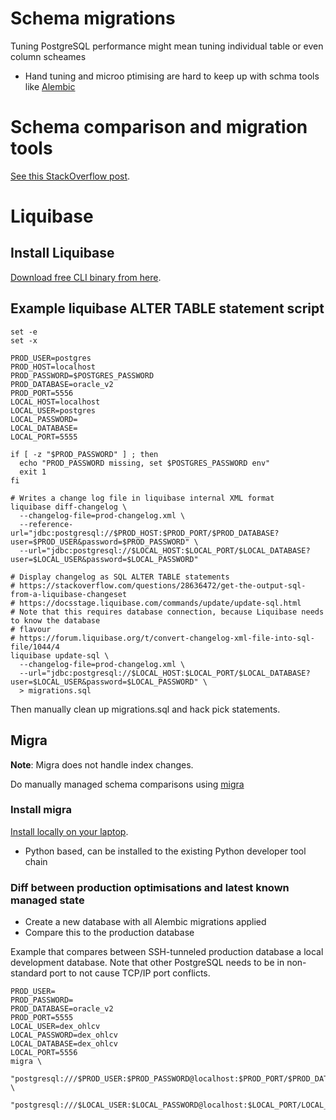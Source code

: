 # Schema migrations

Tuning PostgreSQL performance might mean tuning individual table or even column scheames

- Hand tuning and microo ptimising are hard to keep up with schma tools like [Alembic](https://alembic.sqlalchemy.org/en/latest/)

# Schema comparison and migration tools

[See this StackOverflow post](https://stackoverflow.com/a/4804866/315168).

# Liquibase

## Install Liquibase

[Download free CLI binary from here](https://docs.liquibase.com/install/home.html).

## Example liquibase ALTER TABLE statement script

```shell
set -e
set -x

PROD_USER=postgres
PROD_HOST=localhost
PROD_PASSWORD=$POSTGRES_PASSWORD
PROD_DATABASE=oracle_v2
PROD_PORT=5556
LOCAL_HOST=localhost
LOCAL_USER=postgres
LOCAL_PASSWORD=
LOCAL_DATABASE=
LOCAL_PORT=5555

if [ -z "$PROD_PASSWORD" ] ; then
  echo "PROD_PASSWORD missing, set $POSTGRES_PASSWORD env"
  exit 1
fi

# Writes a change log file in liquibase internal XML format
liquibase diff-changelog \
  --changelog-file=prod-changelog.xml \
  --reference-url="jdbc:postgresql://$PROD_HOST:$PROD_PORT/$PROD_DATABASE?user=$PROD_USER&password=$PROD_PASSWORD" \
  --url="jdbc:postgresql://$LOCAL_HOST:$LOCAL_PORT/$LOCAL_DATABASE?user=$LOCAL_USER&password=$LOCAL_PASSWORD"

# Display changelog as SQL ALTER TABLE statements
# https://stackoverflow.com/questions/28636472/get-the-output-sql-from-a-liquibase-changeset
# https://docsstage.liquibase.com/commands/update/update-sql.html
# Note that this requires database connection, because Liquibase needs to know the database
# flavour
# https://forum.liquibase.org/t/convert-changelog-xml-file-into-sql-file/1044/4
liquibase update-sql \
  --changelog-file=prod-changelog.xml \
  --url="jdbc:postgresql://$LOCAL_HOST:$LOCAL_PORT/$LOCAL_DATABASE?user=$LOCAL_USER&password=$LOCAL_PASSWORD" \
  > migrations.sql
```

Then manually clean up migrations.sql and hack pick statements.

## Migra

**Note**: Migra does not handle index changes.

Do manually managed schema comparisons using [migra](https://github.com/djrobstep/migra)

### Install migra

[Install locally on your laptop](https://databaseci.com/docs/migra/installing-and-connecting).

- Python based, can be installed to the existing Python developer tool chain

### Diff between production optimisations and latest known managed state

- Create a new database with all Alembic migrations applied
- Compare this to the production database

Example that compares between SSH-tunneled production database a local development database.
Note that other PostgreSQL needs to be in non-standard port to not cause TCP/IP port conflicts. 

```shell
PROD_USER=
PROD_PASSWORD=
PROD_DATABASE=oracle_v2
PROD_PORT=5555
LOCAL_USER=dex_ohlcv
LOCAL_PASSWORD=dex_ohlcv
LOCAL_DATABASE=dex_ohlcv
LOCAL_PORT=5556
migra \
  "postgresql:///$PROD_USER:$PROD_PASSWORD@localhost:$PROD_PORT/$PROD_DATABASE" \
  "postgresql:///$LOCAL_USER:$LOCAL_PASSWORD@localhost:$LOCAL_PORT/LOCAL_DATABASE"
```

